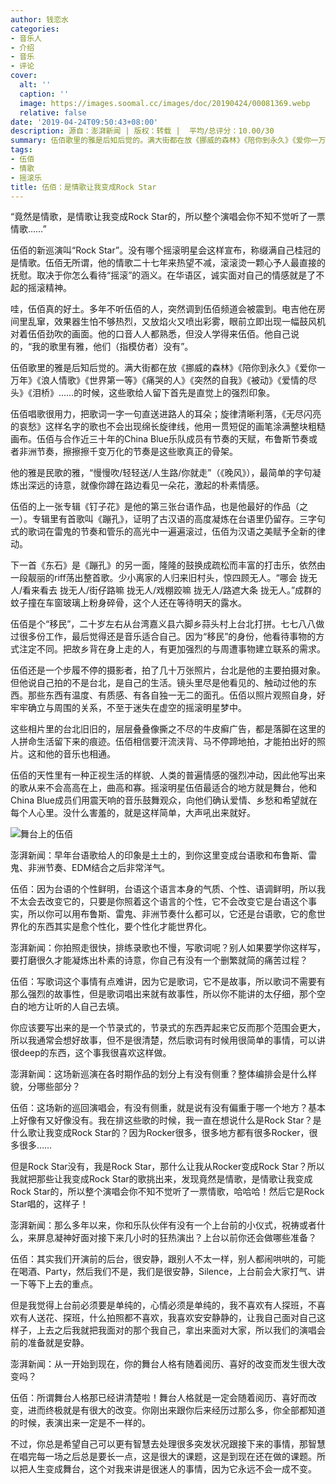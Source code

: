 ```yaml
---
author: 钱恋水
categories:
- 音乐人
- 介绍
- 音乐
- 评论
cover:
  alt: ''
  caption: ''
  image: https://images.soomal.cc/images/doc/20190424/00081369.webp
  relative: false
date: '2019-04-24T09:50:43+08:00'
description: 源自：澎湃新闻 | 版权：转载 |  平均/总评分：10.00/30
summary: 伍佰歌里的雅是后知后觉的。满大街都在放《挪威的森林》《陪你到永久》《爱你一万年》《浪人情歌》《世界第一等》《痛哭的人》《突然的自我》《被动》《爱情的尽头》《泪桥》……的时候，这些歌给人留下首先是直觉上的强烈印象……
tags:
- 伍佰
- 情歌
- 摇滚乐
title: 伍佰：是情歌让我变成Rock Star
---
```


“竟然是情歌，是情歌让我变成Rock Star的，所以整个演唱会你不知不觉听了一票情歌……”

伍佰的新巡演叫“Rock Star”。没有哪个摇滚明星会这样宣布，称缀满自己桂冠的是情歌。伍佰无所谓，他的情歌二十七年来热望不减，滚滚烫一颗心予人最直接的抚慰。取决于你怎么看待“摇滚”的涵义。在华语区，诚实面对自己的情感就是了不起的摇滚精神。

哇，伍佰真的好土。多年不听伍佰的人，突然调到伍佰频道会被震到。电吉他在房间里乱窜，效果器生怕不够热烈，又放焰火又喷出彩雾，眼前立即出现一幅鼓风机对着伍佰劲吹的画面。他的口音人人都熟悉，但没人学得来伍佰。他自己说的，“我的歌里有雅，他们（指模仿者）没有”。

伍佰歌里的雅是后知后觉的。满大街都在放《挪威的森林》《陪你到永久》《爱你一万年》《浪人情歌》《世界第一等》《痛哭的人》《突然的自我》《被动》《爱情的尽头》《泪桥》……的时候，这些歌给人留下首先是直觉上的强烈印象。

伍佰唱歌很用力，把歌词一字一句直送进路人的耳朵；旋律清晰利落，《无尽闪亮的哀愁》这样名字的歌也不会出现绵长旋律线，他用一贯短促的画笔涂满整块粗糙画布。伍佰与合作近三十年的China Blue乐队成员有节奏的天赋，布鲁斯节奏或者非洲节奏，擦擦擦千变万化的节奏是这些歌真正的骨架。

他的雅是民歌的雅，“慢慢吹/轻轻送/人生路/你就走”（《晚风》），最简单的字句凝炼出深远的诗意，就像你蹲在路边看见一朵花，激起的朴素情感。

伍佰的上一张专辑《钉子花》是他的第三张台语作品，也是他最好的作品（之一）。专辑里有首歌叫《蹦孔》，证明了古汉语的高度凝炼在台语里仍留存。三字句式的歌词在雷鬼的节奏和管乐的高光中一遍遍滚过，伍佰为汉语之美赋予全新的律动。

下一首《东石》是《蹦孔》的另一面，隆隆的鼓换成疏松而丰富的打击乐，依然由一段靓丽的riff荡出整首歌。少小离家的人归来旧村头，惊四顾无人。“哪会 拢无人/看来看去 拢无人/街仔路嘛 拢无人/戏棚跤嘛 拢无人/路遮大条 拢无人。”成群的蚊子撞在车窗玻璃上粉身碎骨，这个人还在等待明天的露水。

伍佰是个“移民”，二十岁左右从台湾嘉义县六脚乡蒜头村上台北打拼。七七八八做过很多份工作，最后觉得还是音乐适合自己。因为“移民”的身份，他看待事物的方式注定不同。把故乡背在身上走的人，有更加强烈的与周遭事物建立联系的需求。

伍佰还是一个步履不停的摄影者，拍了几十万张照片，台北是他的主要拍摄对象。但他说自己拍的不是台北，是自己的生活。镜头里尽是他看见的、触动过他的东西。那些东西有温度、有质感、有各自独一无二的面孔。伍佰以照片观照自身，好牢牢确立与周围的关系，不至于迷失在虚空的摇滚明星梦中。

这些相片里的台北旧旧的，层层叠叠像撕之不尽的牛皮癣广告，都是落脚在这里的人拼命生活留下来的痕迹。伍佰相信要汗流浃背、马不停蹄地拍，才能拍出好的照片。这和他的音乐也相通。

伍佰的天性里有一种正视生活的样貌、人类的普遍情感的强烈冲动，因此他写出来的歌从来不会高高在上，曲高和寡。摇滚明星伍佰最适合的地方就是舞台，他和China Blue成员们用震天响的音乐鼓舞观众，向他们确认爱情、乡愁和希望就在每个人心里。没什么害羞的，就是这样简单，大声吼出来就好。

![舞台上的伍佰](https://images.soomal.cc/images/doc/20190424/00081369.webp)





澎湃新闻：早年台语歌给人的印象是土土的，到你这里变成台语歌和布鲁斯、雷鬼、非洲节奏、EDM结合之后非常洋气。

伍佰：因为台语的个性鲜明，台语这个语言本身的气质、个性、语调鲜明，所以我不太会去改变它的，只要是你照着这个语言的个性，它不会改变它是台语这个事实，所以你可以用布鲁斯、雷鬼、非洲节奏什么都可以，它还是台语歌，它的愈世界化的东西其实是愈个性化，要个性化才能世界化。

澎湃新闻：你拍照走很快，排练录歌也不慢，写歌词呢？别人如果要学你这样写，要打磨很久才能凝炼出朴素的诗意，你自己有没有一个删繁就简的痛苦过程？ 

伍佰：写歌词这个事情有点难讲，因为它是歌词，它不是故事，所以歌词不需要有那么强烈的故事性，但是歌词唱出来就有故事性，所以你不能讲的太仔细，那个空白的地方让听的人自己去填。

你应该要写出来的是一个节录式的，节录式的东西弄起来它反而那个范围会更大，所以我通常会想好故事，但不是很清楚，然后歌词有时候用很简单的事情，可以讲很deep的东西，这个事我很喜欢这样做。

澎湃新闻：这场新巡演在各时期作品的划分上有没有侧重？整体编排会是什么样貌，分哪些部分？

伍佰：这场新的巡回演唱会，有没有侧重，就是说有没有偏重于哪一个地方？基本上好像有又好像没有。我在排这些歌的时候，我一直在想说什么是Rock Star？是什么歌让我变成Rock Star的？因为Rocker很多，很多地方都有很多Rocker，很多很多……

但是Rock Star没有，我是Rock Star，那什么让我从Rocker变成Rock Star？所以我就把那些让我变成Rock Star的歌挑出来，发现竟然是情歌，是情歌让我变成Rock Star的，所以整个演唱会你不知不觉听了一票情歌，哈哈哈！然后它是Rock Star唱的，这样子！

澎湃新闻：那么多年以来，你和乐队伙伴有没有一个上台前的小仪式，祝祷或者什么，来屏息凝神好面对接下来几小时的狂热演出？上台以前你还会做哪些准备？

伍佰：其实我们开演前的后台，很安静，跟别人不太一样，别人都闹哄哄的，可能在喝酒、Party，然后我们不是，我们是很安静，Silence，上台前会大家打气、讲一下等下上去的重点。

但是我觉得上台前必须要是单纯的，心情必须是单纯的，我不喜欢有人探班，不喜欢有人送花、探班，什么拍照都不喜欢，我喜欢安安静静的，让我自己面对自己这样子，上去之后我就把我面对的那个我自己，拿出来面对大家，所以我们的演唱会前的准备就是安静。

澎湃新闻：从一开始到现在，你的舞台人格有随着阅历、喜好的改变而发生很大改变吗？

伍佰：所谓舞台人格那已经讲清楚啦！舞台人格就是一定会随着阅历、喜好而改变，进而终极就是有很大的改变。你刚出来跟你后来经历过那么多，你全部都知道的时候，表演出来一定是不一样的。

不过，你总是希望自己可以更有智慧去处理很多突发状况跟接下来的事情，那智慧在唱完每一场之后总是要长一点，这是很大的课题，这是到现在还在做的课题。所以把人生变成舞台，这个对我来讲是很迷人的事情，因为它永远不会一成不变。